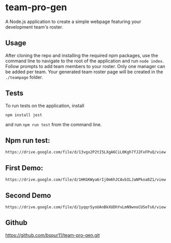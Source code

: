 # team-pro-gen

A Node.js application to create a simple webpage featuring your development team's roster.


## Usage
After cloning the repo and installing the required npm packages, use the command line to navigate to the root of the application and run `node index`.  Follow prompts to add team members to your roster.  Only one manager can be added per team.  Your generated team roster page will be created in the `./teampage` folder.

## Tests
To run tests on the application, install
```
npm install jest
```

and run `npm run test` from the command line.

## Npm run test:
`https://drive.google.com/file/d/13vgx2P2tI5LXgA6CiL0Kgh7fJ2FxFPuQ/view`

## First Demo:
`https://drive.google.com/file/d/1HKGKWya6rIj0m6hJCAvbILJaNPkoa8Z1/view`

## Second Demo
`https://drive.google.com/file/d/1yqqrSyoUAnBkXUDhYvLmN9wnoCUSeTs6/view`

## Github
https://github.com/bspur11/team-pro-gen.git

